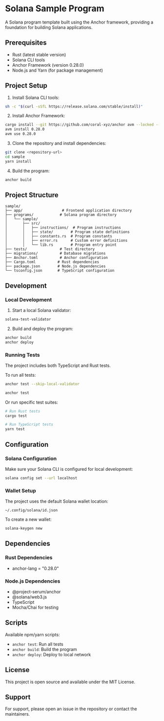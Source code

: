 # Solana Sample Program

A Solana program template built using the Anchor framework, providing a foundation for building Solana applications.

## Prerequisites

- Rust (latest stable version)
- Solana CLI tools
- Anchor Framework (version 0.28.0)
- Node.js and Yarn (for package management)

## Project Setup

1. Install Solana CLI tools:

```bash
sh -c "$(curl -sSfL https://release.solana.com/stable/install)"
```

2. Install Anchor Framework:

```bash
cargo install --git https://github.com/coral-xyz/anchor avm --locked --force
avm install 0.28.0
avm use 0.28.0
```

3. Clone the repository and install dependencies:

```bash
git clone <repository-url>
cd sample
yarn install
```

4. Build the program:

```bash
anchor build
```

## Project Structure

```
sample/
├── app/                  # Frontend application directory
├── programs/            # Solana program directory
│   └── sample/
│       ├── src/
│       │   ├── instructions/  # Program instructions
│       │   ├── state/        # Program state definitions
│       │   ├── constants.rs  # Program constants
│       │   ├── error.rs      # Custom error definitions
│       │   └── lib.rs        # Program entry point
├── tests/               # Test directory
├── migrations/          # Database migrations
├── Anchor.toml          # Anchor configuration
├── Cargo.toml          # Rust dependencies
├── package.json        # Node.js dependencies
└── tsconfig.json       # TypeScript configuration
```

## Development

### Local Development

1. Start a local Solana validator:

```bash
solana-test-validator
```

2. Build and deploy the program:

```bash
anchor build
anchor deploy
```

### Running Tests

The project includes both TypeScript and Rust tests.

To run all tests:

```bash
anchor test --skip-local-validator
```


```bash
anchor test
```

Or run specific test suites:

```bash
# Run Rust tests
cargo test

# Run TypeScript tests
yarn test
```

## Configuration

### Solana Configuration

Make sure your Solana CLI is configured for local development:

```bash
solana config set --url localhost
```

### Wallet Setup

The project uses the default Solana wallet location:

```
~/.config/solana/id.json
```

To create a new wallet:

```bash
solana-keygen new
```

## Dependencies

### Rust Dependencies

- anchor-lang = "0.28.0"

### Node.js Dependencies

- @project-serum/anchor
- @solana/web3.js
- TypeScript
- Mocha/Chai for testing

## Scripts

Available npm/yarn scripts:

- `anchor test`: Run all tests
- `anchor build`: Build the program
- `anchor deploy`: Deploy to local network

## License

This project is open source and available under the MIT License.

## Support

For support, please open an issue in the repository or contact the maintainers.
